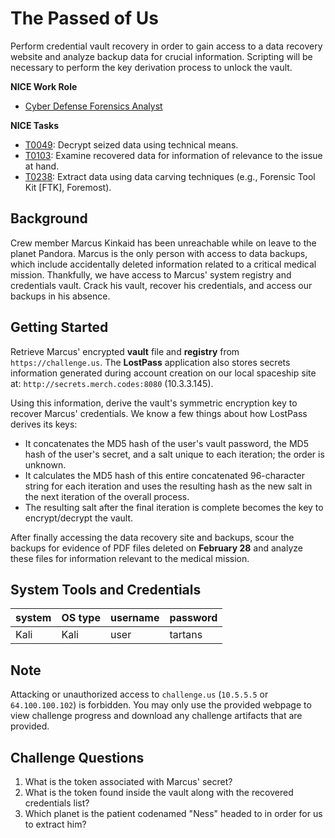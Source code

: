 # The Passed of Us

Perform credential vault recovery in order to gain access to a data recovery website and analyze backup data for crucial information. Scripting will be necessary to perform the key derivation process to unlock the vault.

**NICE Work Role**

- [Cyber Defense Forensics Analyst](https://niccs.cisa.gov/workforce-development/nice-framework)

**NICE Tasks**

- [T0049](https://niccs.cisa.gov/workforce-development/nice-framework): Decrypt seized data using technical means.
- [T0103](https://niccs.cisa.gov/workforce-development/nice-framework): Examine recovered data for information of relevance to the issue at hand.
- [T0238](https://niccs.cisa.gov/workforce-development/nice-framework): Extract data using data carving techniques (e.g., Forensic Tool Kit [FTK], Foremost).


## Background

Crew member Marcus Kinkaid has been unreachable while on leave to the planet Pandora. Marcus is the only person with access to data backups, which include accidentally deleted information related to a critical medical mission. Thankfully, we have access to Marcus' system registry and credentials vault. Crack his vault, recover his credentials, and access our backups in his absence.

## Getting Started

Retrieve Marcus' encrypted **vault** file and **registry** from `https://challenge.us`. The **LostPass** application also stores secrets information generated during account creation on our local spaceship site at: `http://secrets.merch.codes:8080` (10.3.3.145).

Using this information, derive the vault's symmetric encryption key to recover Marcus' credentials. We know a few things about how LostPass derives its keys:

- It concatenates the MD5 hash of the user's vault password, the MD5 hash of the user's secret, and a salt unique to each iteration; the order is unknown.
- It calculates the MD5 hash of this entire concatenated 96-character string for each iteration and uses the resulting hash as the new salt in the next iteration of the overall process.
- The resulting salt after the final iteration is complete becomes the key to encrypt/decrypt the vault.

After finally accessing the data recovery site and backups, scour the backups for evidence of PDF files deleted on **February 28** and analyze these files for information relevant to the  medical mission.

## System Tools and Credentials

| system | OS type | username | password |
|--------|---------|----------|--------|
| Kali | Kali | user | tartans|

## Note

Attacking or unauthorized access to `challenge.us` (`10.5.5.5` or `64.100.100.102`) is forbidden. You may only use the provided webpage to view challenge progress and download any challenge artifacts that are provided.

## Challenge Questions

1. What is the token associated with Marcus' secret?
2. What is the token found inside the vault along with the recovered credentials list?
3. Which planet is the patient codenamed "Ness" headed to in order for us to extract him?
